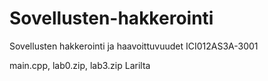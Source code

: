 # Sovellusten-hakkerointi
Sovellusten hakkerointi ja haavoittuvuudet ICI012AS3A-3001

main.cpp, lab0.zip, lab3.zip Larilta
